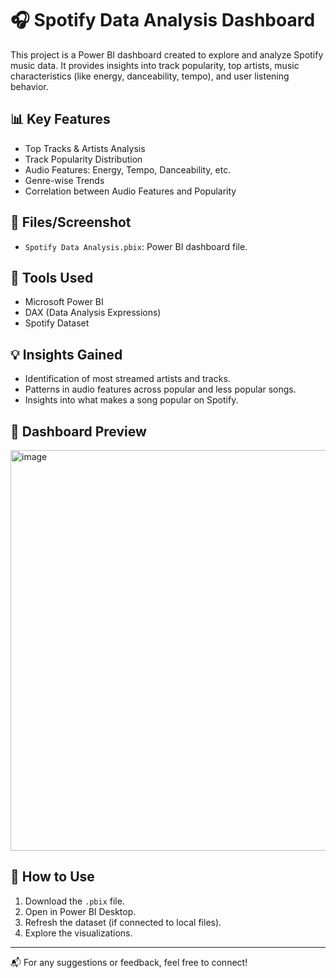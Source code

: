 # 🎧 Spotify Data Analysis Dashboard

This project is a Power BI dashboard created to explore and analyze Spotify music data. It provides insights into track popularity, top artists, music characteristics (like energy, danceability, tempo), and user listening behavior.

## 📊 Key Features

- Top Tracks & Artists Analysis
- Track Popularity Distribution
- Audio Features: Energy, Tempo, Danceability, etc.
- Genre-wise Trends
- Correlation between Audio Features and Popularity

## 📁 Files/Screenshot

- `Spotify Data Analysis.pbix`: Power BI dashboard file.


## 🚀 Tools Used

- Microsoft Power BI
- DAX (Data Analysis Expressions)
- Spotify Dataset 

## 💡 Insights Gained

- Identification of most streamed artists and tracks.
- Patterns in audio features across popular and less popular songs.
- Insights into what makes a song popular on Spotify.

## 📸 Dashboard Preview

<img width="1162" height="641" alt="image" src="https://github.com/user-attachments/assets/256a0447-53b6-4643-acc3-3e3af84e066e" />


## 📌 How to Use

1. Download the `.pbix` file.
2. Open in Power BI Desktop.
3. Refresh the dataset (if connected to local files).
4. Explore the visualizations.

---

📬 For any suggestions or feedback, feel free to connect!
